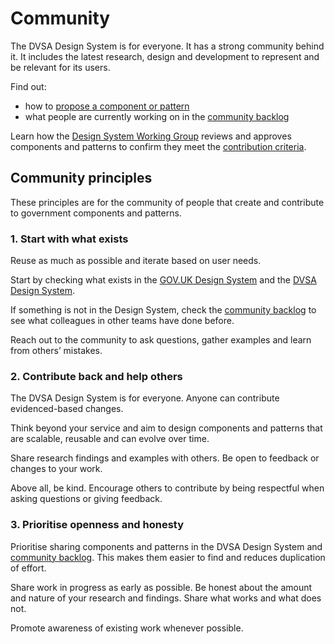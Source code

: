 <h1 id="community">Community</h1>
<p>The DVSA Design System is for everyone. It has a strong community behind it. It includes the latest research, design and development to represent and be relevant for its users.</p>
<p>Find out:</p>
<ul>
<li>how to <a href="/community/propose-a-component-or-pattern/">propose a component or pattern</a><!-- - how to [develop a component or pattern](/community/develop-a-component-or-pattern) --></li>
<li>what people are currently working on in the <a href="/community/backlog/">community backlog</a></li>
</ul>
<p>Learn how the <a href="/community/design-system-working-group/">Design System Working Group</a> reviews and approves components and patterns to confirm they meet the <a href="/community/contribution-criteria/">contribution criteria</a>.</p>
<h2 id="community-principles">Community principles</h2>
<p>These principles are for the community of people that create and contribute to government components and patterns.</p>
<h3 id="1-start-with-what-exists">1. Start with what exists</h3>
<p>Reuse as much as possible and iterate based on user needs.</p>
<p>Start by checking what exists in the <a href="https://gov.uk/design-system">GOV.UK Design System</a> and the <a href="/">DVSA Design System</a>.</p>
<p>If something is not in the Design System, check the <a href="/community/backlog/">community backlog</a> to see what colleagues in other teams have done before.</p>
<p>Reach out to the community to ask questions, gather examples and learn from others’ mistakes.</p>
<h3 id="2-contribute-back-and-help-others">2. Contribute back and help others</h3>
<p>The DVSA Design System is for everyone. Anyone can contribute evidenced-based changes.</p>
<p>Think beyond your service and aim to design components and patterns that are scalable, reusable and can evolve over time.</p>
<p>Share research findings and examples with others. Be open to feedback or changes to your work.</p>
<p>Above all, be kind. Encourage others to contribute by being respectful when asking questions or giving feedback.</p>
<h3 id="3-prioritise-openness-and-honesty">3. Prioritise openness and honesty</h3>
<p>Prioritise sharing components and patterns in the DVSA Design System and <a href="/community/backlog/">community backlog</a>. This makes them easier to find and reduces duplication of effort.</p>
<p>Share work in progress as early as possible. Be honest about the amount and nature of your research and findings. Share what works and what does not.</p>
<p>Promote awareness of existing work whenever possible.</p>
